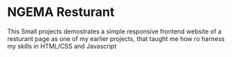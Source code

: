 # NGEMA Resturant 
This Small projects demostrates a simple responsive frontend website of a resturant page as one of my earlier projects, that taught me how ro harness my skills in HTML/CSS and Javascript
